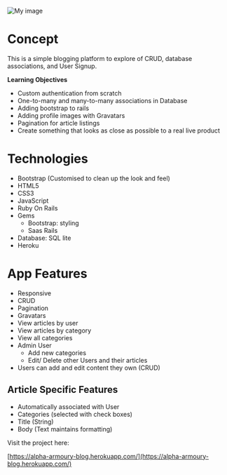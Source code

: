 ![My image](http://mrgrillet.com/wp-content/uploads/2018/03/alpha-blog.png)

# **Concept**

This is a simple blogging platform to explore of CRUD, database associations, and User Signup.

**Learning Objectives**

* Custom authentication from scratch
* One-to-many and many-to-many associations in Database
* Adding bootstrap to rails
* Adding profile images with Gravatars
* Pagination for article listings
* Create something that looks as close as possible to a real live product

# **Technologies**

* Bootstrap (Customised to clean up the look and feel)
* HTML5
* CSS3
* JavaScript
* Ruby On Rails
* Gems
  * Bootstrap: styling
  * Saas Rails
* Database: SQL lite
* Heroku

# App Features

* Responsive
* CRUD
* Pagination
* Gravatars
* View articles by user
* View articles by category
* View all categories
* Admin User
  * Add new categories
  * Edit/ Delete other Users and their articles
* Users can add and edit content they own (CRUD)

## Article Specific Features

* Automatically associated with User
* Categories (selected with check boxes)
* Title (String)
* Body (Text maintains formatting)

Visit the project here:

[https://alpha-armoury-blog.herokuapp.com/](https://alpha-armoury-blog.herokuapp.com/)
